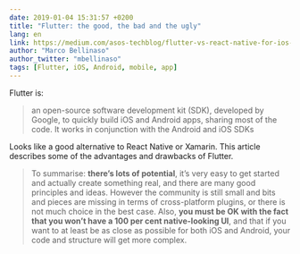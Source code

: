 ```yaml
---
date: 2019-01-04 15:31:57 +0200
title: "Flutter: the good, the bad and the ugly"
lang: en
link: https://medium.com/asos-techblog/flutter-vs-react-native-for-ios-android-app-development-c41b4e038db9
author: "Marco Bellinaso"
author_twitter: "mbellinaso"
tags: [Flutter, iOS, Android, mobile, app]
---
```


Flutter is:

> an open-source software development kit (SDK), developed by Google, to quickly build iOS and Android apps, sharing most of the code. It works in conjunction with the Android and iOS SDKs

Looks like a good alternative to React Native or Xamarin. This article describes some of the advantages and drawbacks of Flutter.

> To summarise: **there’s lots of potential**, it’s very easy to get started and actually create something real, and there are many good principles and ideas. However the community is still small and bits and pieces are missing in terms of cross-platform plugins, or there is not much choice in the best case. Also, **you must be OK with the fact that you won’t have a 100 per cent native-looking UI**, and that if you want to at least be as close as possible for both iOS and Android, your code and structure will get more complex.
